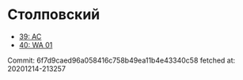 # Столповский
- [39: AC](39.md)
- [40: WA 01](40.md)

Commit: 6f7d9caed96a058416c758b49ea11b4e43340c58
 fetched at: 20201214-213257
